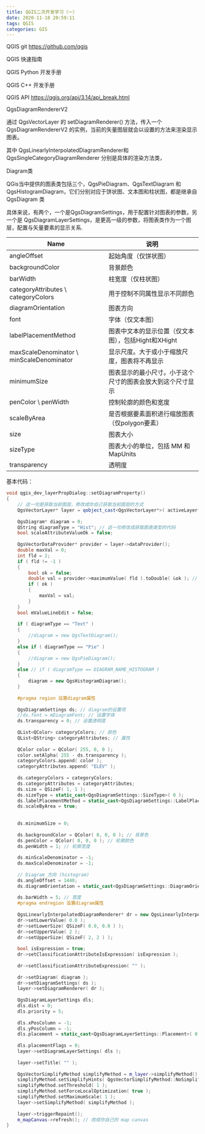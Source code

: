 ```yaml
---
title: QGIS二次开发学习（一）
date: 2020-11-18 20:59:11
tags: QGIS
categories: GIS
---
```


<!--more-->

QGIS git  https://github.com/qgis

QGIS 快速指南

QGIS Python 开发手册

QGIS C++ 开发手册

QGIS API https://qgis.org/api/3.14/api_break.html

QgsDiagramRendererV2

通过 QgsVectorLayer 的 setDiagramRenderer() 方法，传入一个 QgsDiagramRendererV2 的实例，当前的矢量图层就会以设置的方法来渲染显示图表。

其中 QgsLinearlyInterpolatedDiagramRenderer和QgsSingleCategoryDiagramRenderer 分别是具体的渲染方法类，

Diagram类

QGis当中提供的图表类包括三个，QgsPieDiagram、QgsTextDiagram 和 QgsHistogramDiagram，它们分别对应于饼状图、文本图和柱状图，都是继承自 QgsDiagram 类

具体来说，有两个，一个是QgsDiagramSettings，用于配置针对图表的参数，另一个是 QgsDiagramLayerSettings，是更高一级的参数，将图表类作为一个图层，配置与矢量要素的显示关系.

 

| **Name**                                   | **说明**                                                   |
| ------------------------------------------ | ---------------------------------------------------------- |
| angleOffset                                | 起始角度（仅饼状图）                                       |
| backgroundColor                            | 背景颜色                                                   |
| barWidth                                   | 柱宽度（仅柱状图）                                         |
| categoryAttributes  \ categoryColors       | 用于控制不同属性显示不同颜色                               |
| diagramOrientation                         | 图表方向                                                   |
| font                                       | 字体（仅文本图）                                           |
| labelPlacementMethod                       | 图表中文本的显示位置（仅文本图），包括Hight和XHight        |
| maxScaleDenominator  \ minScaleDenominator | 显示尺度。大于或小于缩放尺度，图表将不再显示               |
| minimumSize                                | 图表显示的最小尺寸。小于这个尺寸的图表会放大到这个尺寸显示 |
| penColor  \ penWidth                       | 控制轮廓的颜色和宽度                                       |
| scaleByArea                                | 是否根据要素面积进行缩放图表（仅polygon要素）              |
| size                                       | 图表大小                                                   |
| sizeType                                   | 图表大小的单位，包括 MM 和 MapUnits                        |
| transparency                               | 透明度                                                     |

 

基本代码：

```c++
void qgis_dev_layerPropDialog::setDiagramProperty()
{
    // 这一句是获取当前图层，修改成你自己获取当前图层的方式
    QgsVectorLayer* layer = qobject_cast<QgsVectorLayer*>( activeLayer() ); 
 
    QgsDiagram* diagram = 0;
    QString diagramType = "Hist"; // 这一句修改成获取图表类型的代码
    bool scaleAttributeValueOk = false;
 
    QgsVectorDataProvider* provider = layer->dataProvider();
    double maxVal = 0;
    int fld = 2;
    if ( fld != -1 )
    {
        bool ok = false;
        double val = provider->maximumValue( fld ).toDouble( &ok ); // 获取该字段的最大值
        if ( ok )
        {
            maxVal = val;
        }
    }
    bool mValueLineEdit = false;
 
    if ( diagramType == "Text" )
    {
        //diagram = new QgsTextDiagram();
    }
    else if ( diagramType == "Pie" )
    {
        //diagram = new QgsPieDiagram();
    }
    else // if ( diagramType == DIAGRAM_NAME_HISTOGRAM )
    {
        diagram = new QgsHistogramDiagram();
    }
 
    #pragma region 设置diagram属性
 
    QgsDiagramSettings ds; // diagram的设置项
    //ds.font = mDiagramFont; // 设置字体
    ds.transparency = 0; // 设置透明度
 
    QList<QColor> categoryColors; // 颜色
    QList<QString> categoryAttributes; // 属性
 
    QColor color = QColor( 255, 0, 0 );
    color.setAlpha( 255 - ds.transparency );
    categoryColors.append( color );
    categoryAttributes.append( "ELEV" );
 
    ds.categoryColors = categoryColors;
    ds.categoryAttributes = categoryAttributes;
    ds.size = QSizeF( 1, 1 );
    ds.sizeType = static_cast<QgsDiagramSettings::SizeType>( 0 );
    ds.labelPlacementMethod = static_cast<QgsDiagramSettings::LabelPlacementMethod>( 1 );
    ds.scaleByArea = true;
 
 
    ds.minimumSize = 0;
 
    ds.backgroundColor = QColor( 0, 0, 0 ); // 背景色
    ds.penColor = QColor( 0, 0, 0 ); // 轮廓颜色
    ds.penWidth = 1; // 轮廓宽度
 
    ds.minScaleDenominator = -1;
    ds.maxScaleDenominator = -1;
 
    // Diagram 方向 (histogram)
    ds.angleOffset = 1440;
    ds.diagramOrientation = static_cast<QgsDiagramSettings::DiagramOrientation>( 0 );
 
    ds.barWidth = 5; // 宽度
    #pragma endregion 设置diagram属性
 
    QgsLinearlyInterpolatedDiagramRenderer* dr = new QgsLinearlyInterpolatedDiagramRenderer();
    dr->setLowerValue( 0.0 );
    dr->setLowerSize( QSizeF( 0.0, 0.0 ) );
    dr->setUpperValue( 2 );
    dr->setUpperSize( QSizeF( 2, 2 ) );
 
    bool isExpression = true;
    dr->setClassificationAttributeIsExpression( isExpression );
 
    dr->setClassificationAttributeExpression( "" );
 
    dr->setDiagram( diagram );
    dr->setDiagramSettings( ds );
    layer->setDiagramRenderer( dr );
 
    QgsDiagramLayerSettings dls;
    dls.dist = 0;
    dls.priority = 5;
 
    dls.xPosColumn = -1;
    dls.yPosColumn = -1;
    dls.placement = static_cast<QgsDiagramLayerSettings::Placement>( 0 );
 
    dls.placementFlags = 0;
    layer->setDiagramLayerSettings( dls );
 
    layer->setTitle( "" );
 
    QgsVectorSimplifyMethod simplifyMethod = m_layer->simplifyMethod();
    simplifyMethod.setSimplifyHints( QgsVectorSimplifyMethod::NoSimplification );
    simplifyMethod.setThreshold( 1 );
    simplifyMethod.setForceLocalOptimization( true );
    simplifyMethod.setMaximumScale( 1 );
    layer->setSimplifyMethod( simplifyMethod );
 
    layer->triggerRepaint();
    m_mapCanvas->refresh(); // 改成你自己的 map canvas
}
```

